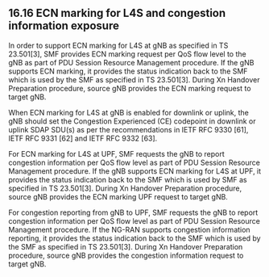 ## 16.16 ECN marking for L4S and congestion information exposure

In order to support ECN marking for L4S at gNB as specified in TS
23.501\[3\], SMF provides ECN marking request per QoS flow level to the
gNB as part of PDU Session Resource Management procedure. If the gNB
supports ECN marking, it provides the status indication back to the SMF
which is used by the SMF as specified in TS 23.501\[3\]. During Xn
Handover Preparation procedure, source gNB provides the ECN marking
request to target gNB.

When ECN marking for L4S at gNB is enabled for downlink or uplink, the
gNB should set the Congestion Experienced (CE) codepoint in downlink or
uplink SDAP SDU(s) as per the recommendations in IETF RFC 9330 \[61\],
IETF RFC 9331 \[62\] and IETF RFC 9332 \[63\].

For ECN marking for L4S at UPF, SMF requests the gNB to report
congestion information per QoS flow level as part of PDU Session
Resource Management procedure. If the gNB supports ECN marking for L4S
at UPF, it provides the status indication back to the SMF which is used
by SMF as specified in TS 23.501\[3\]. During Xn Handover Preparation
procedure, source gNB provides the ECN marking UPF request to target
gNB.

For congestion reporting from gNB to UPF, SMF requests the gNB to report
congestion information per QoS flow level as part of PDU Session
Resource Management procedure. If the NG-RAN supports congestion
information reporting, it provides the status indication back to the SMF
which is used by the SMF as specified in TS 23.501\[3\]. During Xn
Handover Preparation procedure, source gNB provides the congestion
information request to target gNB.